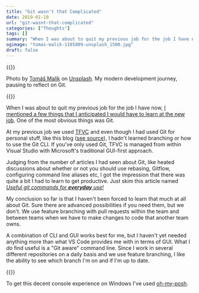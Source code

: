 ```yaml
---
title: "Git wasn't that Complicated"
date: 2019-01-10
url: "git-wasnt-that-complicated"
categories: ["Thoughts"]
tags: []
summary: "When I was about to quit my previous job for the job I have now, I mentioned a few things that I anticipated I would have to learn at the new job. One of the most obvious things was Git...."
ogimage: "tomas-malik-1185809-unsplash_1500.jpg"
draft: false
---
```

{{<post-image image="tomas-malik-1185809-unsplash_1500.jpg" alt="Stopped car on Icelandic road from above">}}
<p>Photo by <a href="https://unsplash.com/photos/KFIjzXYg1RM">Tomáš Malík</a> on <a href="https://unsplash.com/">Unsplash</a>. My modern development journey, pausing to reflect on Git.</p>
{{</post-image>}}

When I was about to quit my previous job for the job I have now, [I mentioned a few things that I anticipated I would have to learn at the new job][1]. One of the most obvious things was Git. 

At my previous job we used [TFVC][2] and even though I had used Git for personal stuff, like this blog ([see source][3]), I hadn't learned branching or how to use the Git CLI. If you've only used Git, TFVC is managed from within Visual Studio with Microsoft's traditional GUI-first approach. 


Judging from the number of articles I had seen about Git, like heated discussions about whether or not you should use rebasing, Gitflow, configuring command line aliases etc, I got the impression that there was quite a bit I had to learn to get productive. Just skim this article named _[Useful git commands for **everyday** use!][5]_

My conclusion so far is that I haven't been forced to learn that much at all about Git. Sure there are advanced possibilities if you need them, but we don't. We use feature branching with pull requests within the team and between teams when we have to make changes to code that another team owns. 

A combination of CLI and GUI works best for me, but I haven't yet needed anything more than what VS Code provides me with in terms of GUI. What I _do_ find useful is a "Git aware" command line. Since I work in several different repositories on a daily basis and we use feature branching, I like the ability to see which branch I'm on and if I'm up to date.

{{<post-image image="ConEmu-Git-update-post.png" alt="ConEmu with Git info" borderless="true" />}}

To get this decent console experience on Windows I've used [oh-my-posh][4].


[1]: /getting-a-divorce-from-sharepoint
[2]: https://stackoverflow.com/questions/31889079/what-exactly-is-tfvc-team-foundation-version-control
[3]: https://github.com/henriksommerfeld/blog-hugo
[4]: https://github.com/JanDeDobbeleer/oh-my-posh
[5]: https://dev.to/onmyway133/useful-git-commands-for-everyday-use-552p
